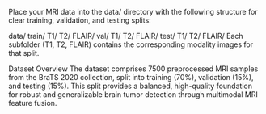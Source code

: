 
Place your MRI data into the data/ directory with the following structure for clear training, validation, and testing splits:


data/
  train/
    T1/
    T2/
    FLAIR/
  val/
    T1/
    T2/
    FLAIR/
  test/
    T1/
    T2/
    FLAIR/
Each subfolder (T1, T2, FLAIR) contains the corresponding modality images for that split.

Dataset Overview
The dataset comprises 7500 preprocessed MRI samples from the BraTS 2020 collection, split into training (70%), validation (15%), and testing (15%). This split provides a balanced, high-quality foundation for robust and generalizable brain tumor detection through multimodal MRI feature fusion.

